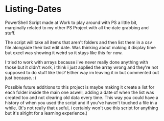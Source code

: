 # Listing-Dates
PowerShell Script made at Work to play around with PS a little bit, marginally related to my other PS Project with all the date grabbing and stuff.

The script will take all items that aren't folders and then list them in a csv file alongside their last edit date.
Was thinking about making it display time but excel was showing it weird so it stays like this for now.

I tried to work with arrays because i've never really done anything with those but it didn't work, i think i just applied the array wrong
and they're not supposed to do stuff like this? Either way im leaving it in but commented out just because. :)

Possible future additions to this project is maybe making it create a list for each folder inside the main one aswell,
adding a date of when the list was created too and not clearing old data every time. This way you could have a history 
of when you used the script and if you've haven't touched a file in a while. 
(It's not really that useful, i certainly won't use this script for anything but it's alright for a learning experience.)
